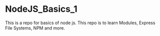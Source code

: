 # NodeJS_Basics_1
This is a repo for basics of node js. This repo is to learn Modules, Express File Systems, NPM and more.
